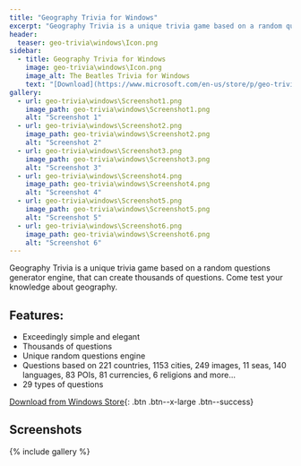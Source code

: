 ```yaml
---
title: "Geography Trivia for Windows"
excerpt: "Geography Trivia is a unique trivia game based on a random questions generator engine, that can create thousands of questions. Come test your knowledge about geography."
header:
  teaser: geo-trivia\windows\Icon.png
sidebar:
  - title: Geography Trivia for Windows
    image: geo-trivia\windows\Icon.png
    image_alt: The Beatles Trivia for Windows
    text: "[Download](https://www.microsoft.com/en-us/store/p/geo-trivia/9nblggh081wx){: .btn .btn--large .btn--success}"
gallery:
  - url: geo-trivia\windows\Screenshot1.png
    image_path: geo-trivia\windows\Screenshot1.png
    alt: "Screenshot 1"
  - url: geo-trivia\windows\Screenshot2.png
    image_path: geo-trivia\windows\Screenshot2.png
    alt: "Screenshot 2"
  - url: geo-trivia\windows\Screenshot3.png
    image_path: geo-trivia\windows\Screenshot3.png
    alt: "Screenshot 3"
  - url: geo-trivia\windows\Screenshot4.png
    image_path: geo-trivia\windows\Screenshot4.png
    alt: "Screenshot 4"
  - url: geo-trivia\windows\Screenshot5.png
    image_path: geo-trivia\windows\Screenshot5.png
    alt: "Screenshot 5"
  - url: geo-trivia\windows\Screenshot6.png
    image_path: geo-trivia\windows\Screenshot6.png
    alt: "Screenshot 6"
---
```


Geography Trivia is a unique trivia game based on a random questions generator engine, that can create thousands of questions. Come test your knowledge about geography.

## Features:

  - Exceedingly simple and elegant
  - Thousands of questions
  - Unique random questions engine
  - Questions based on 221 countries, 1153 cities, 249 images, 11 seas, 140 languages, 83 POIs, 81 currencies, 6 religions and more…
  - 29 types of questions
  
[Download from Windows Store](https://www.microsoft.com/en-us/store/p/geo-trivia/9nblggh081wx){: .btn .btn--x-large .btn--success}

## Screenshots

{% include gallery %}
